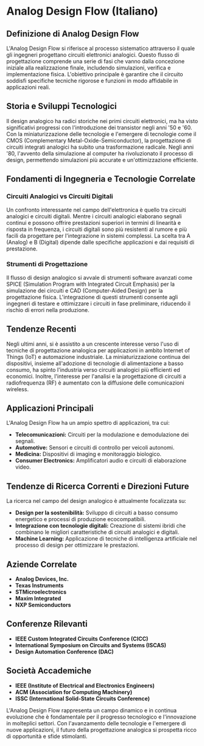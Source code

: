 # Analog Design Flow (Italiano)

## Definizione di Analog Design Flow

L'Analog Design Flow si riferisce al processo sistematico attraverso il quale gli ingegneri progettano circuiti elettronici analogici. Questo flusso di progettazione comprende una serie di fasi che vanno dalla concezione iniziale alla realizzazione finale, includendo simulazioni, verifica e implementazione fisica. L'obiettivo principale è garantire che il circuito soddisfi specifiche tecniche rigorose e funzioni in modo affidabile in applicazioni reali.

## Storia e Sviluppi Tecnologici

Il design analogico ha radici storiche nei primi circuiti elettronici, ma ha visto significativi progressi con l'introduzione dei transistor negli anni '50 e '60. Con la miniaturizzazione delle tecnologie e l'emergere di tecnologie come il CMOS (Complementary Metal-Oxide-Semiconductor), la progettazione di circuiti integrati analogici ha subito una trasformazione radicale. Negli anni '80, l'avvento della simulazione al computer ha rivoluzionato il processo di design, permettendo simulazioni più accurate e un'ottimizzazione efficiente.

## Fondamenti di Ingegneria e Tecnologie Correlate

### Circuiti Analogici vs Circuiti Digitali

Un confronto interessante nel campo dell'elettronica è quello tra circuiti analogici e circuiti digitali. Mentre i circuiti analogici elaborano segnali continui e possono offrire prestazioni superiori in termini di linearità e risposta in frequenza, i circuiti digitali sono più resistenti al rumore e più facili da progettare per l'integrazione in sistemi complessi. La scelta tra A (Analog) e B (Digital) dipende dalle specifiche applicazioni e dai requisiti di prestazione.

### Strumenti di Progettazione

Il flusso di design analogico si avvale di strumenti software avanzati come SPICE (Simulation Program with Integrated Circuit Emphasis) per la simulazione dei circuiti e CAD (Computer-Aided Design) per la progettazione fisica. L'integrazione di questi strumenti consente agli ingegneri di testare e ottimizzare i circuiti in fase preliminare, riducendo il rischio di errori nella produzione.

## Tendenze Recenti

Negli ultimi anni, si è assistito a un crescente interesse verso l'uso di tecniche di progettazione analogica per applicazioni in ambito Internet of Things (IoT) e automazione industriale. La miniaturizzazione continua dei dispositivi, insieme all'adozione di tecnologie di alimentazione a basso consumo, ha spinto l'industria verso circuiti analogici più efficienti ed economici. Inoltre, l'interesse per l'analisi e la progettazione di circuiti a radiofrequenza (RF) è aumentato con la diffusione delle comunicazioni wireless.

## Applicazioni Principali

L'Analog Design Flow ha un ampio spettro di applicazioni, tra cui:

- **Telecomunicazioni:** Circuiti per la modulazione e demodulazione dei segnali.
- **Automotive:** Sensori e circuiti di controllo per veicoli autonomi.
- **Medicina:** Dispositivi di imaging e monitoraggio biologico.
- **Consumer Electronics:** Amplificatori audio e circuiti di elaborazione video.

## Tendenze di Ricerca Correnti e Direzioni Future

La ricerca nel campo del design analogico è attualmente focalizzata su:

- **Design per la sostenibilità:** Sviluppo di circuiti a basso consumo energetico e processi di produzione ecocompatibili.
- **Integrazione con tecnologie digitali:** Creazione di sistemi ibridi che combinano le migliori caratteristiche di circuiti analogici e digitali.
- **Machine Learning:** Applicazione di tecniche di intelligenza artificiale nel processo di design per ottimizzare le prestazioni.

## Aziende Correlate

- **Analog Devices, Inc.**
- **Texas Instruments**
- **STMicroelectronics**
- **Maxim Integrated**
- **NXP Semiconductors**

## Conferenze Rilevanti

- **IEEE Custom Integrated Circuits Conference (CICC)**
- **International Symposium on Circuits and Systems (ISCAS)**
- **Design Automation Conference (DAC)**

## Società Accademiche

- **IEEE (Institute of Electrical and Electronics Engineers)**
- **ACM (Association for Computing Machinery)**
- **ISSC (International Solid-State Circuits Conference)**

L'Analog Design Flow rappresenta un campo dinamico e in continua evoluzione che è fondamentale per il progresso tecnologico e l'innovazione in molteplici settori. Con l'avanzamento delle tecnologie e l'emergere di nuove applicazioni, il futuro della progettazione analogica si prospetta ricco di opportunità e sfide stimolanti.